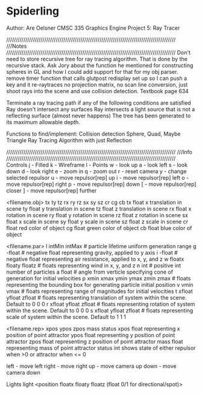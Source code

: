 # Spiderling
Author: Are Oelsner
CMSC 335 Graphics Engine
Project 5: Ray Tracer


/////////////////////////////////////////////////////////////////////////////////////////
///Notes
/////////////////////////////////////////////////////////////////////////////////////////
Don't need to store recursive tree for ray tracing algorithm. That is done by the recursive stack.
Ask Jory about the function he mentioned for constructing spheres in GL and how I could add support for that for my obj parser.
remove timer function that calls glutpost redisplay
set up so I can push a key and it re-raytraces
no projection matrix, no scan line conversion, just shoot rays into the scene and use collision detection.
Textbook page 634

Terminate a ray tracing path if any of the following conditions are satisfied
    Ray doesn't intersect any surfaces
    Ray intersects a light source that is not a reflecting surface (almost never happens)
    The tree has been generated to its maximum allowable depth.

Functions to find/implement:
  Collision detection
    Sphere, Quad, Maybe Triangle
  Ray Tracing Algorithm with just Reflection


/////////////////////////////////////////////////////////////////////////////////////////
///Info
/////////////////////////////////////////////////////////////////////////////////////////
Controls
j - Filled
k - Wireframe
l - Points
w - look up
a - look left
s - look down
d - look right
e - zoom in
q - zoom out
r - reset camera
y - change selected repulsor
u - move repulsor[rep] up
i - move repulsor[rep] left
o - move repulsor[rep] right
p - move repulsor[rep] down
[ - move repulsor[rep] closer
] - move repulsor[rep] further

<filename.obj> tx ty tz rx ry rz sx sy sz cr cg cb
tx float x translation in scene
ty float y translation in scene
tz float z translation in scene
rx float x rotation in scene
ry float y rotation in scene
rz float z rotation in scene
sx float x scale in scene
sy float y scale in scene
sz float z scale in scene
cr float red color of object
cg float green color of object
cb float blue color of object

<filename.par>
l intMin intMax                 # particle lifetime uniform generation range
g -float                        # negative float representing gravity, applied to y axis
i -float                        # negative float representing air resistance, applied to x, y, and z
w floatx floaty floatz          # floats representing wind in x, y, and z
n int                           # positive int number of particles
a float                         # angle from verticle specifying cone of generation for initial velocities
p xmin xmax ymin ymax zmin zmax # floats representing the bounding box for generating particle initial position
v vmin vmax                     # floats representing range of magnitudes for initial velocities
t xfloat yfloat zfloat          # floats representing translation of system within the scene. Default to 0 0 0
r xfloat yfloat zfloat          # floats representing rotation of system within the scene. Default to 0 0 0
s xfloat yfloat zfloat          # floats representing scale of system within the scene. Default to 1 1 1

<filename.rep> xpos ypos zpos mass status
xpos float representing x position of point attractor
ypos float representing y position of point attractor
zpos float representing z position of point attractor
mass float representing mass of point attractor
status int shows state of either repulsor when >0 or attractor when <= 0


left - move left
right - move right
up - move camera up
down - move camera down

Lights
light <position floatx floaty floatz (float 0/1 for directional/spot)> <direction floatx floaty floatz> <ambient floatx floaty floatz floatt> <diffuse floatx floaty floatz floatt> <specular floatx floaty floatz float t> <constant atten float> <linear atten float> <quadratic atten float> <angular atten float> <angular limit float>
